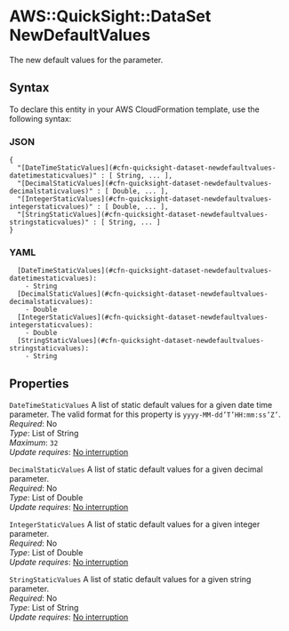 # AWS::QuickSight::DataSet NewDefaultValues<a name="aws-properties-quicksight-dataset-newdefaultvalues"></a>

The new default values for the parameter\.

## Syntax<a name="aws-properties-quicksight-dataset-newdefaultvalues-syntax"></a>

To declare this entity in your AWS CloudFormation template, use the following syntax:

### JSON<a name="aws-properties-quicksight-dataset-newdefaultvalues-syntax.json"></a>

```
{
  "[DateTimeStaticValues](#cfn-quicksight-dataset-newdefaultvalues-datetimestaticvalues)" : [ String, ... ],
  "[DecimalStaticValues](#cfn-quicksight-dataset-newdefaultvalues-decimalstaticvalues)" : [ Double, ... ],
  "[IntegerStaticValues](#cfn-quicksight-dataset-newdefaultvalues-integerstaticvalues)" : [ Double, ... ],
  "[StringStaticValues](#cfn-quicksight-dataset-newdefaultvalues-stringstaticvalues)" : [ String, ... ]
}
```

### YAML<a name="aws-properties-quicksight-dataset-newdefaultvalues-syntax.yaml"></a>

```
  [DateTimeStaticValues](#cfn-quicksight-dataset-newdefaultvalues-datetimestaticvalues): 
    - String
  [DecimalStaticValues](#cfn-quicksight-dataset-newdefaultvalues-decimalstaticvalues): 
    - Double
  [IntegerStaticValues](#cfn-quicksight-dataset-newdefaultvalues-integerstaticvalues): 
    - Double
  [StringStaticValues](#cfn-quicksight-dataset-newdefaultvalues-stringstaticvalues): 
    - String
```

## Properties<a name="aws-properties-quicksight-dataset-newdefaultvalues-properties"></a>

`DateTimeStaticValues`  <a name="cfn-quicksight-dataset-newdefaultvalues-datetimestaticvalues"></a>
A list of static default values for a given date time parameter\. The valid format for this property is `yyyy-MM-dd’T’HH:mm:ss’Z’`\.  
*Required*: No  
*Type*: List of String  
*Maximum*: `32`  
*Update requires*: [No interruption](https://docs.aws.amazon.com/AWSCloudFormation/latest/UserGuide/using-cfn-updating-stacks-update-behaviors.html#update-no-interrupt)

`DecimalStaticValues`  <a name="cfn-quicksight-dataset-newdefaultvalues-decimalstaticvalues"></a>
A list of static default values for a given decimal parameter\.  
*Required*: No  
*Type*: List of Double  
*Update requires*: [No interruption](https://docs.aws.amazon.com/AWSCloudFormation/latest/UserGuide/using-cfn-updating-stacks-update-behaviors.html#update-no-interrupt)

`IntegerStaticValues`  <a name="cfn-quicksight-dataset-newdefaultvalues-integerstaticvalues"></a>
A list of static default values for a given integer parameter\.  
*Required*: No  
*Type*: List of Double  
*Update requires*: [No interruption](https://docs.aws.amazon.com/AWSCloudFormation/latest/UserGuide/using-cfn-updating-stacks-update-behaviors.html#update-no-interrupt)

`StringStaticValues`  <a name="cfn-quicksight-dataset-newdefaultvalues-stringstaticvalues"></a>
A list of static default values for a given string parameter\.  
*Required*: No  
*Type*: List of String  
*Update requires*: [No interruption](https://docs.aws.amazon.com/AWSCloudFormation/latest/UserGuide/using-cfn-updating-stacks-update-behaviors.html#update-no-interrupt)